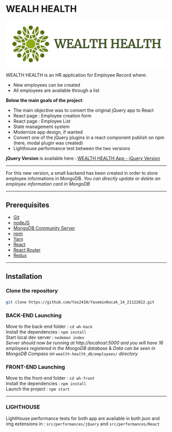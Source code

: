# WEALH HEALTH

![Wealth Health logo](/wh-front/src/assets/wh-logo-txt.png)

WEALTH HEALTH is an HR application for Employee Record where:

- New employees can be created
- All employees are available through a list

**Below the main goals of the project**:

- The main objective was to convert the original jQuery app to React
- React page : Employee creation form
- React page : Employee List
- State management system
- Modernize app design, if wanted
- Convert one of the jQuery plugins in a react component publish on npm (here, modal plugin was created)
- Lighthouse performance test between the two versions

**jQuery Version** is available here : [WEALTH HEALTH App - jQuery Version ](https://github.com/OpenClassrooms-Student-Center/P12_Front-end)

---

For this new version, a small backend has been created in order to store employee informations in MongoDB.
_You can directly update or delete an employee information card in MongoDB_

---

## Prerequisites

- [Git](https://git-scm.com/)
- [nodeJS](https://nodejs.org/en/)
- [MongoDB Community Server](https://www.mongodb.com/try/download/community)
- [npm](https://www.npmjs.com/)
- [Yarn](https://yarnpkg.com/)
- [React](https://fr.reactjs.org/)
- [React Router](https://reactrouter.com/)
- [Redux](https://redux.js.org/)

---

## Installation

### Clone the repository

```sh
git clone https://github.com/Yas2410/YaseminKocak_14_21122022.git
```

### BACK-END Launching

Move to the back-end folder : `cd wh-back`  
Install the dependencies : `npm install`  
Start local dev server : `nodemon index`  
_Server should now be running at http://locahost:5000 and you will have 16 employees registered in the MongoDB database_
& _Data can be seen in MongoDB Compass on `wealth-health_db/employees/` directory_

### FRONT-END Launching

Move to the front-end folder : `cd wh-front`  
Install the dependencies : `npm install`  
Launch the project : `npm start`

---

### LIGHTHOUSE

LightHouse performance tests for both app are available in both json and img extensions in :
`src/performances/jQuery` and `src/performances/React`
